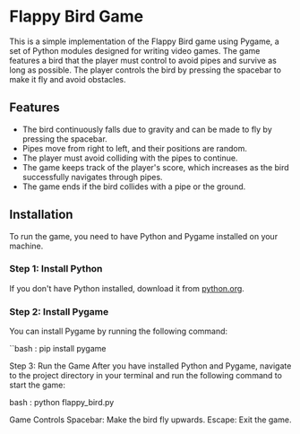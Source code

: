 # Flappy Bird Game

This is a simple implementation of the Flappy Bird game using Pygame, a set of Python modules designed for writing video games. The game features a bird that the player must control to avoid pipes and survive as long as possible. The player controls the bird by pressing the spacebar to make it fly and avoid obstacles.

## Features

- The bird continuously falls due to gravity and can be made to fly by pressing the spacebar.
- Pipes move from right to left, and their positions are random.
- The player must avoid colliding with the pipes to continue.
- The game keeps track of the player's score, which increases as the bird successfully navigates through pipes.
- The game ends if the bird collides with a pipe or the ground.

## Installation

To run the game, you need to have Python and Pygame installed on your machine.

### Step 1: Install Python
If you don't have Python installed, download it from [python.org](https://www.python.org/downloads/).

### Step 2: Install Pygame
You can install Pygame by running the following command:

``bash :
pip install pygame

Step 3: Run the Game
After you have installed Python and Pygame, navigate to the project directory in your terminal and run the following command to start the game:

bash :
python flappy_bird.py

Game Controls
Spacebar: Make the bird fly upwards.
Escape: Exit the game.
